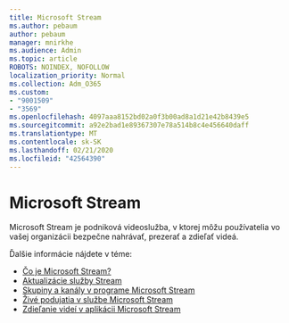 ```yaml
---
title: Microsoft Stream
ms.author: pebaum
author: pebaum
manager: mnirkhe
ms.audience: Admin
ms.topic: article
ROBOTS: NOINDEX, NOFOLLOW
localization_priority: Normal
ms.collection: Adm_O365
ms.custom:
- "9001509"
- "3569"
ms.openlocfilehash: 4097aaa8152bd02a0f3b00ad8a1d21e42b8439e5
ms.sourcegitcommit: a92e2bad1e89367307e78a514b8c4e456640daff
ms.translationtype: MT
ms.contentlocale: sk-SK
ms.lasthandoff: 02/21/2020
ms.locfileid: "42564390"
---
```

# <a name="microsoft-stream"></a>Microsoft Stream

Microsoft Stream je podniková videoslužba, v ktorej môžu používatelia vo vašej organizácii bezpečne nahrávať, prezerať a zdieľať videá. 

Ďalšie informácie nájdete v téme:

- [Čo je Microsoft Stream?](https://docs.microsoft.com/en-us/stream/overview)
- [Aktualizácie služby Stream](https://techcommunity.microsoft.com/t5/microsoft-stream-service-updates/bd-p/StreamAnnouncements)
- [Skupiny a kanály v programe Microsoft Stream](https://docs.microsoft.com/en-us/stream/groups-channels-organization)
- [Živé podujatia v službe Microsoft Stream](https://docs.microsoft.com/en-us/stream/live-event-overview)
- [Zdieľanie videí v aplikácii Microsoft Stream](https://docs.microsoft.com/en-us/stream/portal-share-video)